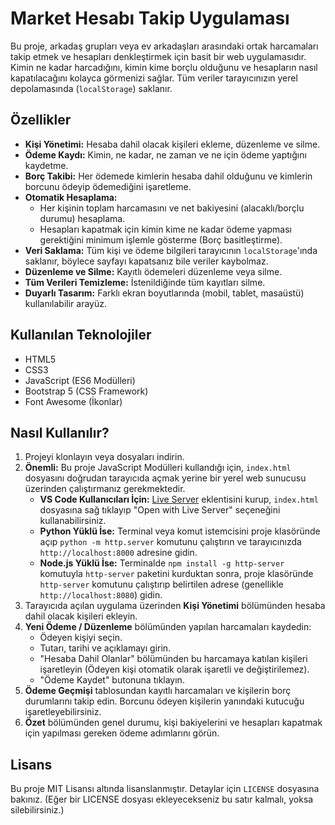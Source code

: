 # Market Hesabı Takip Uygulaması

Bu proje, arkadaş grupları veya ev arkadaşları arasındaki ortak harcamaları takip etmek ve hesapları denkleştirmek için basit bir web uygulamasıdır. Kimin ne kadar harcadığını, kimin kime borçlu olduğunu ve hesapların nasıl kapatılacağını kolayca görmenizi sağlar. Tüm veriler tarayıcınızın yerel depolamasında (`localStorage`) saklanır.

## Özellikler

- **Kişi Yönetimi:** Hesaba dahil olacak kişileri ekleme, düzenleme ve silme.
- **Ödeme Kaydı:** Kimin, ne kadar, ne zaman ve ne için ödeme yaptığını kaydetme.
- **Borç Takibi:** Her ödemede kimlerin hesaba dahil olduğunu ve kimlerin borcunu ödeyip ödemediğini işaretleme.
- **Otomatik Hesaplama:**
  - Her kişinin toplam harcamasını ve net bakiyesini (alacaklı/borçlu durumu) hesaplama.
  - Hesapları kapatmak için kimin kime ne kadar ödeme yapması gerektiğini minimum işlemle gösterme (Borç basitleştirme).
- **Veri Saklama:** Tüm kişi ve ödeme bilgileri tarayıcının `localStorage`'ında saklanır, böylece sayfayı kapatsanız bile veriler kaybolmaz.
- **Düzenleme ve Silme:** Kayıtlı ödemeleri düzenleme veya silme.
- **Tüm Verileri Temizleme:** İstenildiğinde tüm kayıtları silme.
- **Duyarlı Tasarım:** Farklı ekran boyutlarında (mobil, tablet, masaüstü) kullanılabilir arayüz.

## Kullanılan Teknolojiler

- HTML5
- CSS3
- JavaScript (ES6 Modülleri)
- Bootstrap 5 (CSS Framework)
- Font Awesome (İkonlar)

## Nasıl Kullanılır?

1.  Projeyi klonlayın veya dosyaları indirin.
2.  **Önemli:** Bu proje JavaScript Modülleri kullandığı için, `index.html` dosyasını doğrudan tarayıcıda açmak yerine bir yerel web sunucusu üzerinden çalıştırmanız gerekmektedir.
    - **VS Code Kullanıcıları İçin:** [Live Server](https://marketplace.visualstudio.com/items?itemName=ritwickdey.LiveServer) eklentisini kurup, `index.html` dosyasına sağ tıklayıp "Open with Live Server" seçeneğini kullanabilirsiniz.
    - **Python Yüklü İse:** Terminal veya komut istemcisini proje klasöründe açıp `python -m http.server` komutunu çalıştırın ve tarayıcınızda `http://localhost:8000` adresine gidin.
    - **Node.js Yüklü İse:** Terminalde `npm install -g http-server` komutuyla `http-server` paketini kurduktan sonra, proje klasöründe `http-server` komutunu çalıştırıp belirtilen adrese (genellikle `http://localhost:8080`) gidin.
3.  Tarayıcıda açılan uygulama üzerinden **Kişi Yönetimi** bölümünden hesaba dahil olacak kişileri ekleyin.
4.  **Yeni Ödeme / Düzenleme** bölümünden yapılan harcamaları kaydedin:
    - Ödeyen kişiyi seçin.
    - Tutarı, tarihi ve açıklamayı girin.
    - "Hesaba Dahil Olanlar" bölümünden bu harcamaya katılan kişileri işaretleyin (Ödeyen kişi otomatik olarak işaretli ve değiştirilemez).
    - "Ödeme Kaydet" butonuna tıklayın.
5.  **Ödeme Geçmişi** tablosundan kayıtlı harcamaları ve kişilerin borç durumlarını takip edin. Borcunu ödeyen kişilerin yanındaki kutucuğu işaretleyebilirsiniz.
6.  **Özet** bölümünden genel durumu, kişi bakiyelerini ve hesapları kapatmak için yapılması gereken ödeme adımlarını görün.

## Lisans

Bu proje MIT Lisansı altında lisanslanmıştır. Detaylar için `LICENSE` dosyasına bakınız. (Eğer bir LICENSE dosyası ekleyecekseniz bu satır kalmalı, yoksa silebilirsiniz.)
